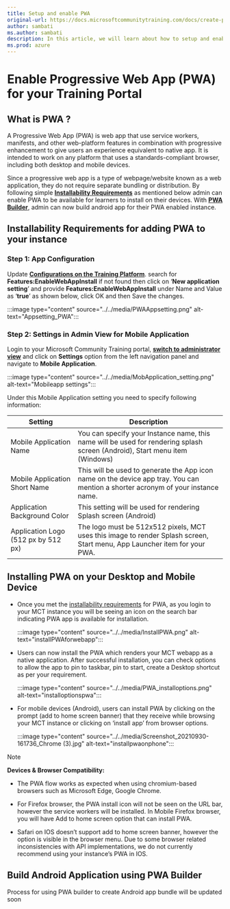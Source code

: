 ```yaml
---
title: Setup and enable PWA
original-url: https://docs.microsoftcommunitytraining.com/docs/create-progressive-web-app
author: sambati
ms.author: sambati
description: In this article, we will learn about how to setup and enable PWA for your training portal
ms.prod: azure
---
```


# Enable Progressive Web App (PWA) for your Training Portal

## What is PWA ?

A Progressive Web App (PWA) is web app that use service workers, manifests, and other web-platform features in combination with progressive enhancement to give users an experience equivalent to native app. It is intended to work on any platform that uses a standards-compliant browser, including both desktop and mobile devices.

Since a progressive web app is a type of webpage/website known as a web application, they do not require separate bundling or distribution. By following simple [**Installability Requirements**](#installability-requirements-for-adding-pwa-to-your-instance) as mentioned below admin can enable PWA to be available for learners to install on their devices. With [**PWA Builder**](#build-android-application-using-pwa-builder), admin can now build android app for their PWA enabled instance.

## Installability Requirements for adding PWA to your instance

### Step 1: App Configuration

Update [**Configurations on the Training Platform**](../../settings/configurations-on-the-training-platform.md#steps-to-set-the-configurations-on-the-platform). search for **Features:EnableWebAppInstall** if not found then click on ‘**New application setting**’ and provide **Features:EnableWebAppInstall** under Name and Value as ‘**true**’ as shown below, click OK and then Save the changes.

:::image type="content" source="../../media/PWAAppsetting.png" alt-text="Appsetting_PWA":::

### Step 2: Settings in Admin View for Mobile Application

Login to your Microsoft Community Training portal, [**switch to administrator view**](../../get-started/step-by-step-configuration-guide.md#step-2--switch-to-administrator-view-of-the-portal) and click on **Settings** option from the left navigation panel and navigate to **Mobile Application**.

:::image type="content" source="../../media/MobApplication_setting.png" alt-text="Mobileapp settings":::

Under this Mobile Application setting you need to specify following information:

| Setting | Description |
| --- | --- |
| Mobile Application Name | You can specify your Instance name, this name will be used for rendering splash screen (Android), Start menu item (Windows) |
| Mobile Application Short Name | This will be used to generate the App icon name on the device app tray. You can mention a shorter acronym of your instance name. |
| Application Background Color | This setting will be used for rendering Splash screen (Android) |
| Application Logo (512 px by 512 px) | The logo must be 512x512 pixels, MCT uses this image to render Splash screen, Start menu, App Launcher item for your PWA.  |

## Installing PWA on your Desktop and Mobile Device

* Once you met the [installability requirements](#installability-requirements-for-adding-pwa-to-your-instance) for PWA, as you login to your MCT instance you will be seeing an icon on the search bar indicating PWA app is available for installation.

    :::image type="content" source="../../media/InstallPWA.png" alt-text="installPWAforwebapp":::

* Users can now install the PWA which renders your MCT webapp as a native application. After successful installation, you can check options to allow the app to pin to taskbar, pin to start, create a Desktop shortcut as per your requirement.

    :::image type="content" source="../../media/PWA_installoptions.png" alt-text="installoptionspwa":::

* For mobile devices (Android), users can install PWA by clicking on the prompt (add to home screen banner) that they receive while browsing your MCT instance or clicking on ‘install app’ from browser options.

    :::image type="content" source="../../media/Screenshot_20210930-161736_Chrome (3).jpg" alt-text="installpwaonphone":::

> [!Note]
> **Devices & Browser Compatibility:**
>
> * The PWA flow works as expected when using chromium-based browsers such as Microsoft Edge, Google Chrome.
>
> * For Firefox browser, the PWA install icon will not be seen on the URL bar, however the service workers will be installed. In Mobile Firefox browser, you will have Add to home screen option that can install PWA.
>
> * Safari on IOS doesn’t support add to home screen banner, however the option is visible in the browser menu. Due to some browser related inconsistencies with API implementations, we do not currently recommend using your instance’s PWA in IOS.

## Build Android Application using PWA Builder

Process for using PWA builder to create Android app bundle will be updated soon

